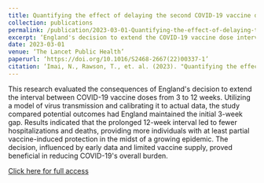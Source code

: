 ```yaml
---
title: Quantifying the effect of delaying the second COVID-19 vaccine dose in England; a mathematical modelling study
collection: publications
permalink: /publication/2023-03-01-Quantifying-the-effect-of-delaying-the-second-COVID-19-vaccine-dose-in-England-a-mathematical-modelling-study
excerpt: ‘England's decision to extend the COVID-19 vaccine dose interval resulted in reduced hospitalizations and deaths, emphasizing the success of prioritizing broader partial protection.’
date: 2023-03-01
venue: ‘The Lancet Public Health’
paperurl: ‘https://doi.org/10.1016/S2468-2667(22)00337-1’
citation: ‘Imai, N., Rawson, T., et. al. (2023). "Quantifying the effect of delaying the second COVID-19 vaccine dose in England; a mathematical modelling study." The Lancet Public Health. 1(1).’
---
```

This research evaluated the consequences of England's decision to extend the interval between COVID-19 vaccine doses from 3 to 12 weeks. Utilizing a model of virus transmission and calibrating it to actual data, the study compared potential outcomes had England maintained the initial 3-week gap. Results indicated that the prolonged 12-week interval led to fewer hospitalizations and deaths, providing more individuals with at least partial vaccine-induced protection in the midst of a growing epidemic. The decision, influenced by early data and limited vaccine supply, proved beneficial in reducing COVID-19's overall burden.

[Click here for full access](https://www.thelancet.com/journals/lanpub/article/PIIS2468-2667(22)00337-1/fulltext)
